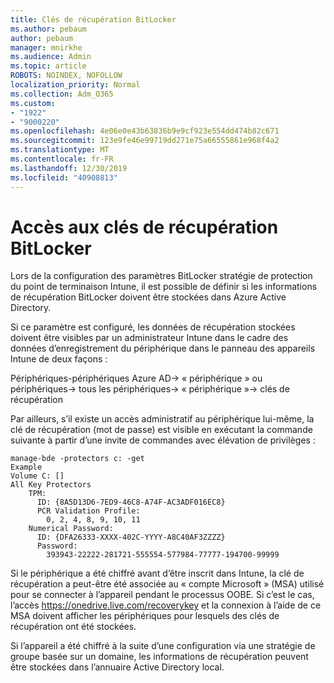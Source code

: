 ```yaml
---
title: Clés de récupération BitLocker
ms.author: pebaum
author: pebaum
manager: mnirkhe
ms.audience: Admin
ms.topic: article
ROBOTS: NOINDEX, NOFOLLOW
localization_priority: Normal
ms.collection: Adm_O365
ms.custom:
- "1922"
- "9000220"
ms.openlocfilehash: 4e06e0e43b63836b9e9cf923e554dd474b82c671
ms.sourcegitcommit: 123e9fe46e99719dd271e75a66555861e968f4a2
ms.translationtype: MT
ms.contentlocale: fr-FR
ms.lasthandoff: 12/30/2019
ms.locfileid: "40908813"
---
```

# <a name="accessing-bitlocker-recovery-keys"></a>Accès aux clés de récupération BitLocker

Lors de la configuration des paramètres BitLocker stratégie de protection du point de terminaison Intune, il est possible de définir si les informations de récupération BitLocker doivent être stockées dans Azure Active Directory.

Si ce paramètre est configuré, les données de récupération stockées doivent être visibles par un administrateur Intune dans le cadre des données d’enregistrement du périphérique dans le panneau des appareils Intune de deux façons :

Périphériques-périphériques Azure AD-> « périphérique » ou périphériques-> tous les périphériques-> « périphérique »-> clés de récupération

Par ailleurs, s’il existe un accès administratif au périphérique lui-même, la clé de récupération (mot de passe) est visible en exécutant la commande suivante à partir d’une invite de commandes avec élévation de privilèges :

```
manage-bde -protectors c: -get
Example
Volume C: []
All Key Protectors
    TPM:
      ID: {8A5D13D6-7ED9-46C8-A74F-AC3ADF016EC8}
      PCR Validation Profile:
        0, 2, 4, 8, 9, 10, 11
    Numerical Password:
      ID: {DFA26333-XXXX-402C-YYYY-A8C40AF3ZZZZ}
      Password:
        393943-22222-281721-555554-577984-77777-194700-99999
```
Si le périphérique a été chiffré avant d’être inscrit dans Intune, la clé de récupération a peut-être été associée au « compte Microsoft » (MSA) utilisé pour se connecter à l’appareil pendant le processus OOBE. Si c’est le cas, l’accès https://onedrive.live.com/recoverykey et la connexion à l’aide de ce MSA doivent afficher les périphériques pour lesquels des clés de récupération ont été stockées.
 
Si l’appareil a été chiffré à la suite d’une configuration via une stratégie de groupe basée sur un domaine, les informations de récupération peuvent être stockées dans l’annuaire Active Directory local.
 

